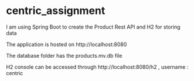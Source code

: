 # centric_assignment

I am using Spring Boot to create the Product Rest API and H2 for storing data

The application is hosted on http://localhost:8080

The database folder has the products.mv.db file

H2 console can be accessed through http://localhost:8080/h2 , username : centric